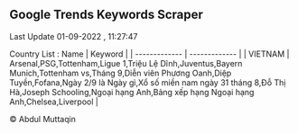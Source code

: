 

## Google Trends Keywords Scraper 
 
Last Update 01-09-2022 , 11:27:47

Country List :
 Name  | Keyword |
| ------------- | ------------- |
| VIETNAM | Arsenal,PSG,Tottenham,Ligue 1,Triệu Lệ Dĩnh,Juventus,Bayern Munich,Tottenham vs,Tháng 9,Diễn viên Phương Oanh,Diệp Tuyền,Fofana,Ngày 2/9 là Ngày gì,Xổ số miền nam ngày 31 tháng 8,Đỗ Thị Hà,Joseph Schooling,Ngoại hạng Anh,Bảng xếp hạng Ngoại hạng Anh,Chelsea,Liverpool |



© Abdul Muttaqin 
